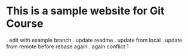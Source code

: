 # This is a sample website for Git Course

. edit with example branch
. update readme
. update from local
. update from remote before rebase again
. again
conflict 1
